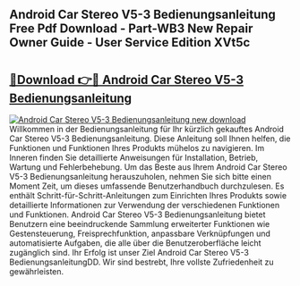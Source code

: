 ## Android Car Stereo V5-3 Bedienungsanleitung Free Pdf Download - Part-WB3 New Repair Owner Guide - User Service Edition XVt5c

# <h2><a href="http://df5ix1b.blite.top/?on=Android+Car+Stereo+V5-3+Bedienungsanleitung">🔗Download 👉🔴 Android Car Stereo V5-3 Bedienungsanleitung</a></h2>

[![Android Car Stereo V5-3 Bedienungsanleitung new download](https://i.imgur.com/lujVjoI.png)](http://df5ix1b.blite.top/?on=Android+Car+Stereo+V5-3+Bedienungsanleitung)
Willkommen in der Bedienungsanleitung für Ihr kürzlich gekauftes Android Car Stereo V5-3 Bedienungsanleitung. Diese Anleitung soll Ihnen helfen, die Funktionen und Funktionen Ihres Produkts mühelos zu navigieren. Im Inneren finden Sie detaillierte Anweisungen für Installation, Betrieb, Wartung und Fehlerbehebung. Um das Beste aus Ihrem Android Car Stereo V5-3 Bedienungsanleitung herauszuholen, nehmen Sie sich bitte einen Moment Zeit, um dieses umfassende Benutzerhandbuch durchzulesen. Es enthält Schritt-für-Schritt-Anleitungen zum Einrichten Ihres Produkts sowie detaillierte Informationen zur Verwendung der verschiedenen Funktionen und Funktionen. Android Car Stereo V5-3 Bedienungsanleitung bietet Benutzern eine beeindruckende Sammlung erweiterter Funktionen wie Gestensteuerung, Freisprechfunktion, anpassbare Verknüpfungen und automatisierte Aufgaben, die alle über die Benutzeroberfläche leicht zugänglich sind. Ihr Erfolg ist unser Ziel Android Car Stereo V5-3 BedienungsanleitungDD. Wir sind bestrebt, Ihre vollste Zufriedenheit zu gewährleisten.
